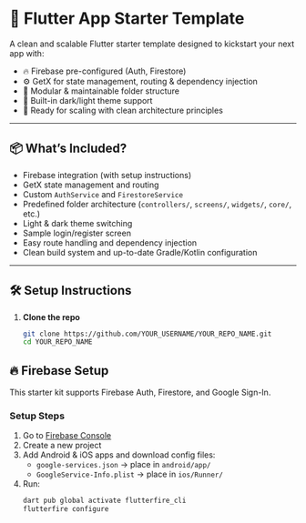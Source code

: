 # 🚀 Flutter App Starter Template

A clean and scalable Flutter starter template designed to kickstart your next app with:

- 🔥 Firebase pre-configured (Auth, Firestore)
- ⚙️ GetX for state management, routing & dependency injection
- 🧱 Modular & maintainable folder structure
- 🌙 Built-in dark/light theme support
- 🧪 Ready for scaling with clean architecture principles

---

## 📦 What’s Included?

- Firebase integration (with setup instructions)
- GetX state management and routing
- Custom `AuthService` and `FirestoreService`
- Predefined folder architecture (`controllers/`, `screens/`, `widgets/`, `core/`, etc.)
- Light & dark theme switching
- Sample login/register screen
- Easy route handling and dependency injection
- Clean build system and up-to-date Gradle/Kotlin configuration

---

## 🛠 Setup Instructions

1. **Clone the repo**
   ```bash
   git clone https://github.com/YOUR_USERNAME/YOUR_REPO_NAME.git
   cd YOUR_REPO_NAME

## 🔥 Firebase Setup

This starter kit supports Firebase Auth, Firestore, and Google Sign-In.

### Setup Steps

1. Go to [Firebase Console](https://console.firebase.google.com/)
2. Create a new project
3. Add Android & iOS apps and download config files:
   - `google-services.json` → place in `android/app/`
   - `GoogleService-Info.plist` → place in `ios/Runner/`
4. Run:
   ```bash
   dart pub global activate flutterfire_cli
   flutterfire configure
